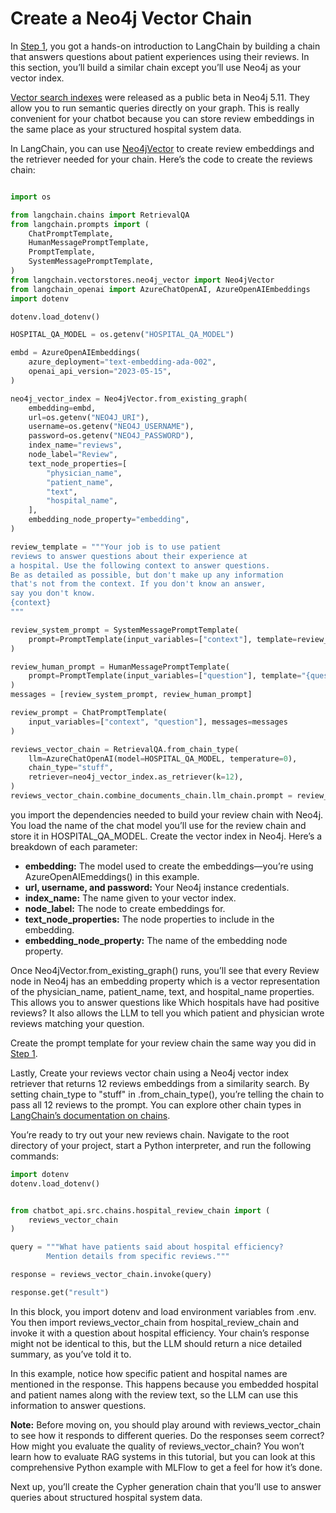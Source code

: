 # Create a Neo4j Vector Chain

In [Step 1](../../langchain/introduction/), you got a hands-on introduction to LangChain by building a chain that answers questions about patient experiences using their reviews. In this section, you’ll build a similar chain except you’ll use Neo4j as your vector index.

[Vector search indexes](https://neo4j.com/docs/cypher-manual/current/indexes-for-vector-search/) were released as a public beta in Neo4j 5.11. They allow you to run semantic queries directly on your graph. This is really convenient for your chatbot because you can store review embeddings in the same place as your structured hospital system data.

In LangChain, you can use [Neo4jVector](https://python.langchain.com/docs/integrations/vectorstores/neo4jvector) to create review embeddings and the retriever needed for your chain. Here’s the code to create the reviews chain:

```python

import os

from langchain.chains import RetrievalQA
from langchain.prompts import (
    ChatPromptTemplate,
    HumanMessagePromptTemplate,
    PromptTemplate,
    SystemMessagePromptTemplate,
)
from langchain.vectorstores.neo4j_vector import Neo4jVector
from langchain_openai import AzureChatOpenAI, AzureOpenAIEmbeddings
import dotenv

dotenv.load_dotenv()

HOSPITAL_QA_MODEL = os.getenv("HOSPITAL_QA_MODEL")

embd = AzureOpenAIEmbeddings(
    azure_deployment="text-embedding-ada-002",
    openai_api_version="2023-05-15",
)

neo4j_vector_index = Neo4jVector.from_existing_graph(
    embedding=embd,
    url=os.getenv("NEO4J_URI"),
    username=os.getenv("NEO4J_USERNAME"),
    password=os.getenv("NEO4J_PASSWORD"),
    index_name="reviews",
    node_label="Review",
    text_node_properties=[
        "physician_name",
        "patient_name",
        "text",
        "hospital_name",
    ],
    embedding_node_property="embedding",
)

review_template = """Your job is to use patient
reviews to answer questions about their experience at
a hospital. Use the following context to answer questions.
Be as detailed as possible, but don't make up any information
that's not from the context. If you don't know an answer,
say you don't know.
{context}
"""

review_system_prompt = SystemMessagePromptTemplate(
    prompt=PromptTemplate(input_variables=["context"], template=review_template)
)

review_human_prompt = HumanMessagePromptTemplate(
    prompt=PromptTemplate(input_variables=["question"], template="{question}")
)
messages = [review_system_prompt, review_human_prompt]

review_prompt = ChatPromptTemplate(
    input_variables=["context", "question"], messages=messages
)

reviews_vector_chain = RetrievalQA.from_chain_type(
    llm=AzureChatOpenAI(model=HOSPITAL_QA_MODEL, temperature=0),
    chain_type="stuff",
    retriever=neo4j_vector_index.as_retriever(k=12),
)
reviews_vector_chain.combine_documents_chain.llm_chain.prompt = review_prompt

```

you import the dependencies needed to build your review chain with Neo4j. You load the name of the chat model you’ll use for the review chain and store it in HOSPITAL_QA_MODEL. Create the vector index in Neo4j. Here’s a breakdown of each parameter:

- **embedding:** The model used to create the embeddings—you’re using AzureOpenAIEmeddings() in this example.
- **url, username, and password:** Your Neo4j instance credentials.
- **index_name:** The name given to your vector index.
- **node_label:** The node to create embeddings for.
- **text_node_properties:** The node properties to include in the embedding.
- **embedding_node_property:** The name of the embedding node property.

Once Neo4jVector.from_existing_graph() runs, you’ll see that every Review node in Neo4j has an embedding property which is a vector representation of the physician_name, patient_name, text, and hospital_name properties. This allows you to answer questions like Which hospitals have had positive reviews? It also allows the LLM to tell you which patient and physician wrote reviews matching your question.

Create the prompt template for your review chain the same way you did in [Step 1](../../langchain/prompt_template/).

Lastly, Create your reviews vector chain using a Neo4j vector index retriever that returns 12 reviews embeddings from a similarity search. By setting chain_type to "stuff" in .from_chain_type(), you’re telling the chain to pass all 12 reviews to the prompt. You can explore other chain types in [LangChain’s documentation on chains](https://python.langchain.com/docs/modules/chains).

You’re ready to try out your new reviews chain. Navigate to the root directory of your project, start a Python interpreter, and run the following commands:

```python
import dotenv
dotenv.load_dotenv()


from chatbot_api.src.chains.hospital_review_chain import (
    reviews_vector_chain
)

query = """What have patients said about hospital efficiency?
        Mention details from specific reviews."""

response = reviews_vector_chain.invoke(query)

response.get("result")
```

In this block, you import dotenv and load environment variables from .env. You then import reviews_vector_chain from hospital_review_chain and invoke it with a question about hospital efficiency. Your chain’s response might not be identical to this, but the LLM should return a nice detailed summary, as you’ve told it to.

In this example, notice how specific patient and hospital names are mentioned in the response. This happens because you embedded hospital and patient names along with the review text, so the LLM can use this information to answer questions.

**Note:** Before moving on, you should play around with reviews_vector_chain to see how it responds to different queries. Do the responses seem correct? How might you evaluate the quality of reviews_vector_chain? You won’t learn how to evaluate RAG systems in this tutorial, but you can look at this comprehensive Python example with MLFlow to get a feel for how it’s done.

Next up, you’ll create the Cypher generation chain that you’ll use to answer queries about structured hospital system data.

